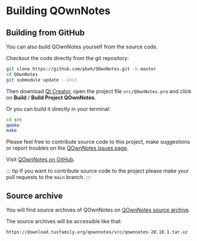 # Building QOwnNotes

## Building from GitHub

You can also build QOwnNotes yourself from the source code.

Checkout the code directly from the git repository:

```bash
git clone https://github.com/pbek/QOwnNotes.git -b master
cd QOwnNotes
git submodule update --init
```

Then download [Qt Creator](https://www.qt.io/download-open-source), open the project file `src/QOwnNotes.pro`
and click on **Build** / **Build Project QOwnNotes**.

Or you can build it directly in your terminal:

```bash
cd src
qmake
make
```

Please feel free to contribute source code to this project, make suggestions or
report troubles on the [QOwnNotes issues page](https://github.com/pbek/QOwnNotes/issues).

Visit [QOwnNotes on GitHub](https://github.com/pbek/QOwnNotes).

::: tip
If you want to contribute source code to the project please make your pull requests
to the  `main` branch.
:::

## Source archive

You will find source archives of QOwnNotes on [QOwnNotes source archive](https://download.tuxfamily.org/qownnotes/src/).

The source archives will be accessible like that:

`https://download.tuxfamily.org/qownnotes/src/qownnotes-20.10.1.tar.xz`
